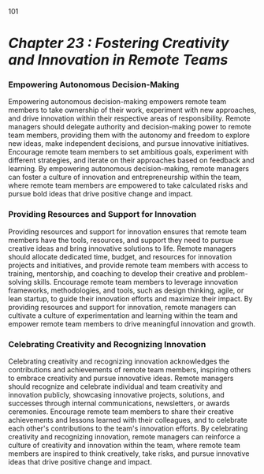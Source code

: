 101



# ***Chapter 23 : Fostering Creativity and Innovation in Remote Teams***



### **Empowering Autonomous Decision-Making**

Empowering autonomous decision-making empowers remote team members to take ownership of their work, experiment with new approaches, and drive innovation within their respective areas of responsibility. Remote managers should delegate authority and decision-making power to remote team members, providing them with the autonomy and freedom to explore new ideas, make independent decisions, and pursue innovative initiatives. Encourage remote team members to set ambitious goals, experiment with different strategies, and iterate on their approaches based on feedback and learning. By empowering autonomous decision-making, remote managers can foster a culture of innovation and entrepreneurship within the team, where remote team members are empowered to take calculated risks and pursue bold ideas that drive positive change and impact.

### **Providing Resources and Support for Innovation**

Providing resources and support for innovation ensures that remote team members have the tools, resources, and support they need to pursue creative ideas and bring innovative solutions to life. Remote managers should allocate dedicated time, budget, and resources for innovation projects and initiatives, and provide remote team members with access to training, mentorship, and coaching to develop their creative and problem-solving skills. Encourage remote team members to leverage innovation frameworks, methodologies, and tools, such as design thinking, agile, or lean startup, to guide their innovation efforts and maximize their impact. By providing resources and support for innovation, remote managers can cultivate a culture of experimentation and learning within the team and empower remote team members to drive meaningful innovation and growth.

### **Celebrating Creativity and Recognizing Innovation**

Celebrating creativity and recognizing innovation acknowledges the contributions and achievements of remote team members, inspiring others to embrace creativity and pursue innovative ideas. Remote managers should recognize and celebrate individual and team creativity and innovation publicly, showcasing innovative projects, solutions, and successes through internal communications, newsletters, or awards ceremonies. Encourage remote team members to share their creative achievements and lessons learned with their colleagues, and to celebrate each other's contributions to the team's innovation efforts. By celebrating creativity and recognizing innovation, remote managers can reinforce a culture of creativity and innovation within the team, where remote team members are inspired to think creatively, take risks, and pursue innovative ideas that drive positive change and impact.

